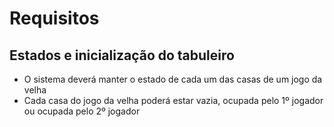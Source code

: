  # Requisitos
## Estados e inicialização do tabuleiro
* O sistema deverá manter o estado de cada um das casas de um jogo da velha
* Cada casa do jogo da velha poderá estar vazia, ocupada pelo 1º jogador ou ocupada pelo 2º jogador
